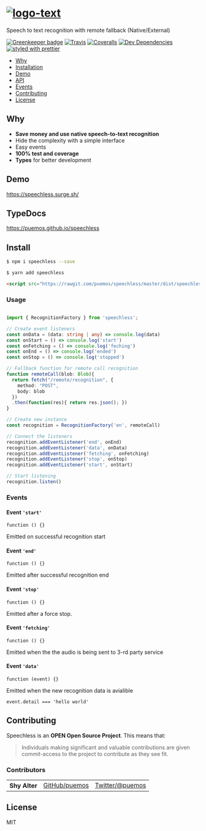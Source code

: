 # [![logo-text](https://user-images.githubusercontent.com/13174025/33795461-01f88668-dce2-11e7-8e44-b6d751e1bd73.png)](https://speechless.surge.sh/)

Speech to text recognition with remote fallback (Native/External)

[![Greenkeeper badge](https://badges.greenkeeper.io/puemos/speechless.svg)](https://greenkeeper.io/)
[![Travis](https://img.shields.io/travis/puemos/speechless.svg)](https://travis-ci.org/puemos/speechless)
[![Coveralls](https://img.shields.io/coveralls/puemos/speechless.svg)](https://coveralls.io/github/puemos/speechless)
[![Dev Dependencies](https://david-dm.org/puemos/speechless/dev-status.svg)](https://david-dm.org/puemos/speechless)
[![styled with prettier](https://img.shields.io/badge/styled_with-prettier-ff69b4.svg)](https://github.com/prettier/prettier)

* [Why](#why)
* [Installation](#install)
* [Demo](#demo)
* [API](#api)
* [Events](#events)
* [Contributing](#contributing)
* [License](#license)


<a name="why"></a>
## Why

 - **Save money and use native speech-to-text recognition**
 - Hide the complexity with a simple interface
 - Easy events
 - **100% test and coverage**
 - **Types** for better development

<a name="demo"></a>
## Demo

https://speechless.surge.sh/


<a name="docs"></a>
## TypeDocs

https://puemos.github.io/speechless

<a name="install"></a>
## Install

```bash
$ npm i speechless --save
```

```sh
$ yarn add speechless
```

```html
<script src="https://rawgit.com/puemos/speechless/master/dist/speechless.umd.js"></script>
```

<a name="usage"></a>
### Usage

```typescript

import { RecognitionFactory } from 'speechless';

// Create event listeners
const onData = (data: string | any) => console.log(data)
const onStart = () => console.log('start')
const onFetching = () => console.log('feching')
const onEnd = () => console.log('ended')
const onStop = () => console.log('stopped')

// Fallback function for remote call recognition
function remoteCall(blob: Blob){
  return fetch("/remote/recognition", {
    method: "POST",
    body: blob
  })
  .then(function(res){ return res.json(); })
}

// Create new instance
const recognition = RecognitionFactory('en', remoteCall)

// Connect the listeners
recognition.addEventListener('end', onEnd)
recognition.addEventListener('data', onData)
recognition.addEventListener('fetching', onFetching)
recognition.addEventListener('stop', onStop)
recognition.addEventListener('start', onStart)

// Start listening
recognition.listen()

```

<a name="events"></a>
### Events

#### Event `'start'`

`function () {}`

Emitted on successful recognition start

#### Event `'end'`

`function () {}`

Emitted after successful recognition end

#### Event `'stop'`

`function () {}`

Emitted after a force stop.

#### Event `'fetching'`

`function () {}`

Emitted when the the audio is being sent to 3-rd party service

#### Event `'data'`

`function (event) {}`

Emitted when the new recognition data is avialible

`event.detail === 'hello world'`


<a name="contributing"></a>
## Contributing

Speechless is an **OPEN Open Source Project**. This means that:

> Individuals making significant and valuable contributions are given commit-access to the project to contribute as they see fit.

### Contributors

<table><tbody>
<tr><th align="left">Shy Alter</th><td><a href="https://github.com/puemos">GitHub/puemos</a></td><td><a href="http://twitter.com/puemos">Twitter/@puemos</a></td></tr>

</tbody></table>

<a name="license"></a>
## License

MIT
